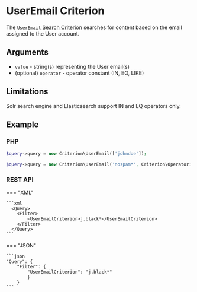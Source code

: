 # UserEmail Criterion

The [`UserEmail` Search Criterion](https://github.com/ibexa/core/blob/main/src/contracts/Repository/Values/Content/Query/Criterion/UserEmail.php)
searches for content based on the email assigned to the User account.

## Arguments

- `value` - string(s) representing the User email(s)
- (optional) `operator` - operator constant (IN, EQ, LIKE)

## Limitations

Solr search engine and Elasticsearch support IN and EQ operators only.

## Example

### PHP

``` php
$query->query = new Criterion\UserEmail(['johndoe']);
```

``` php
$query->query = new Criterion\UserEmail('nospam*', Criterion\Operator::LIKE);
```

### REST API

=== "XML"

    ```xml
      <Query>
        <Filter>
            <UserEmailCriterion>j.black*</UserEmailCriterion>
        </Filter>
      </Query>
    ```

=== "JSON"

    ```json
    "Query": {
        "Filter": {
            "UserEmailCriterion": "j.black*"
            }
        }
    ```